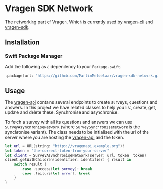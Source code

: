 # Vragen SDK Network
The networking part of Vragen. Which is currently used by [vragen-cli](https://github.com/MartinMetselaar/vragen-cli) and [vragen-sdk](https://github.com/MartinMetselaar/vragen-sdk).

## Installation
### Swift Package Manager
Add the following as a dependency to your `Package.swift`.
```swift
.package(url: "https://github.com/MartinMetselaar/vragen-sdk-network.git", from: "1.1.0"),
```

## Usage
The [vragen-api](https://github.com/MartinMetselaar/vragen-api) contains several endpoints to create surveys, questions and answers. In this project we have related classes to help you list, create, get, update and delete these. Synchronise and asynchronise. 

To fetch a survey with all its questions and answers we can use `SurveyAsynchroniseNetwork` (where `SurveySynchroniseNetwork` is the synchronise variant). The class needs to be initialised with the url of the server where you are hosting the [vragen-api](https://github.com/MartinMetselaar/vragen-api) and the token. 

```swift
let url = URL(string: "https://vragenapi.example.org")!
let token = "the-correct-token-from-your-server"
let client = SurveyAsynchroniseNetwork(server: url, token: token)
client.getWithChildren(identifier: identifier) { result in
    switch result {
        case .success(let survey): break
        case .failure(let error): break
    }
}
```